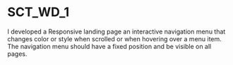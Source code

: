 # SCT_WD_1
I developed a Responsive landing page an interactive navigation menu that changes color or style when scrolled or when hovering over a menu item. The navigation menu should have a fixed position and be visible on all pages.
